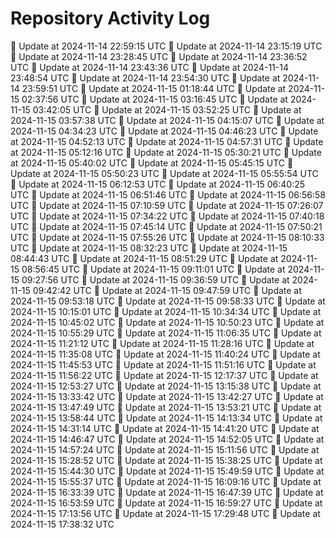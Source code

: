 # Repository Activity Log

🔄 Update at 2024-11-14 22:59:15 UTC
🔄 Update at 2024-11-14 23:15:19 UTC
🔄 Update at 2024-11-14 23:28:45 UTC
🔄 Update at 2024-11-14 23:36:52 UTC
🔄 Update at 2024-11-14 23:43:36 UTC
🔄 Update at 2024-11-14 23:48:54 UTC
🔄 Update at 2024-11-14 23:54:30 UTC
🔄 Update at 2024-11-14 23:59:51 UTC
🔄 Update at 2024-11-15 01:18:44 UTC
🔄 Update at 2024-11-15 02:37:56 UTC
🔄 Update at 2024-11-15 03:16:45 UTC
🔄 Update at 2024-11-15 03:42:05 UTC
🔄 Update at 2024-11-15 03:52:25 UTC
🔄 Update at 2024-11-15 03:57:38 UTC
🔄 Update at 2024-11-15 04:15:07 UTC
🔄 Update at 2024-11-15 04:34:23 UTC
🔄 Update at 2024-11-15 04:46:23 UTC
🔄 Update at 2024-11-15 04:52:13 UTC
🔄 Update at 2024-11-15 04:57:31 UTC
🔄 Update at 2024-11-15 05:12:16 UTC
🔄 Update at 2024-11-15 05:30:21 UTC
🔄 Update at 2024-11-15 05:40:02 UTC
🔄 Update at 2024-11-15 05:45:15 UTC
🔄 Update at 2024-11-15 05:50:23 UTC
🔄 Update at 2024-11-15 05:55:54 UTC
🔄 Update at 2024-11-15 06:12:53 UTC
🔄 Update at 2024-11-15 06:40:25 UTC
🔄 Update at 2024-11-15 06:51:46 UTC
🔄 Update at 2024-11-15 06:56:58 UTC
🔄 Update at 2024-11-15 07:10:59 UTC
🔄 Update at 2024-11-15 07:26:07 UTC
🔄 Update at 2024-11-15 07:34:22 UTC
🔄 Update at 2024-11-15 07:40:18 UTC
🔄 Update at 2024-11-15 07:45:14 UTC
🔄 Update at 2024-11-15 07:50:21 UTC
🔄 Update at 2024-11-15 07:55:26 UTC
🔄 Update at 2024-11-15 08:10:33 UTC
🔄 Update at 2024-11-15 08:32:23 UTC
🔄 Update at 2024-11-15 08:44:43 UTC
🔄 Update at 2024-11-15 08:51:29 UTC
🔄 Update at 2024-11-15 08:56:45 UTC
🔄 Update at 2024-11-15 09:11:01 UTC
🔄 Update at 2024-11-15 09:27:56 UTC
🔄 Update at 2024-11-15 09:36:59 UTC
🔄 Update at 2024-11-15 09:42:42 UTC
🔄 Update at 2024-11-15 09:47:59 UTC
🔄 Update at 2024-11-15 09:53:18 UTC
🔄 Update at 2024-11-15 09:58:33 UTC
🔄 Update at 2024-11-15 10:15:01 UTC
🔄 Update at 2024-11-15 10:34:34 UTC
🔄 Update at 2024-11-15 10:45:02 UTC
🔄 Update at 2024-11-15 10:50:23 UTC
🔄 Update at 2024-11-15 10:55:29 UTC
🔄 Update at 2024-11-15 11:06:35 UTC
🔄 Update at 2024-11-15 11:21:12 UTC
🔄 Update at 2024-11-15 11:28:16 UTC
🔄 Update at 2024-11-15 11:35:08 UTC
🔄 Update at 2024-11-15 11:40:24 UTC
🔄 Update at 2024-11-15 11:45:53 UTC
🔄 Update at 2024-11-15 11:51:16 UTC
🔄 Update at 2024-11-15 11:56:22 UTC
🔄 Update at 2024-11-15 12:17:37 UTC
🔄 Update at 2024-11-15 12:53:27 UTC
🔄 Update at 2024-11-15 13:15:38 UTC
🔄 Update at 2024-11-15 13:33:42 UTC
🔄 Update at 2024-11-15 13:42:27 UTC
🔄 Update at 2024-11-15 13:47:49 UTC
🔄 Update at 2024-11-15 13:53:21 UTC
🔄 Update at 2024-11-15 13:58:44 UTC
🔄 Update at 2024-11-15 14:13:34 UTC
🔄 Update at 2024-11-15 14:31:14 UTC
🔄 Update at 2024-11-15 14:41:20 UTC
🔄 Update at 2024-11-15 14:46:47 UTC
🔄 Update at 2024-11-15 14:52:05 UTC
🔄 Update at 2024-11-15 14:57:24 UTC
🔄 Update at 2024-11-15 15:11:56 UTC
🔄 Update at 2024-11-15 15:28:52 UTC
🔄 Update at 2024-11-15 15:38:25 UTC
🔄 Update at 2024-11-15 15:44:30 UTC
🔄 Update at 2024-11-15 15:49:59 UTC
🔄 Update at 2024-11-15 15:55:37 UTC
🔄 Update at 2024-11-15 16:09:16 UTC
🔄 Update at 2024-11-15 16:33:39 UTC
🔄 Update at 2024-11-15 16:47:39 UTC
🔄 Update at 2024-11-15 16:53:59 UTC
🔄 Update at 2024-11-15 16:59:27 UTC
🔄 Update at 2024-11-15 17:13:56 UTC
🔄 Update at 2024-11-15 17:29:48 UTC
🔄 Update at 2024-11-15 17:38:32 UTC

